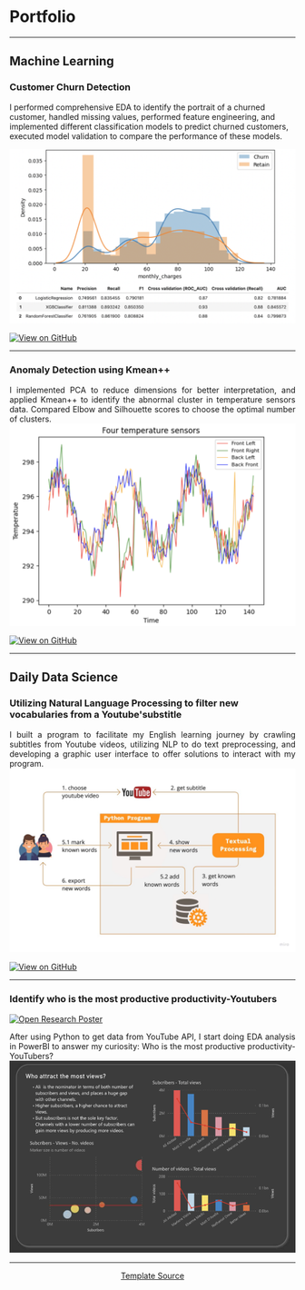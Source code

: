 # Portfolio
---
## Machine Learning

### Customer Churn Detection

I performed comprehensive EDA to identify the portrait of a churned customer, handled missing values, performed feature engineering, and implemented different classification models to predict churned customers, executed model validation to compare the performance of these models.

<center><img src="images/thumb_telco_churn.png"/></center>

[![View on GitHub](https://img.shields.io/badge/GitHub-View_on_GitHub-blue?logo=GitHub)](https://github.com/tpnga95/ml_churn_prediction_Telco)

---
### Anomaly Detection using Kmean++

<div style="text-align: justify"> I implemented PCA to reduce dimensions for better interpretation, and applied Kmean++ to identify the abnormal cluster in temperature sensors data. Compared Elbow and Silhouette scores to choose the optimal number of clusters. </div>

<center><img src="images/thump_anomaly_room_temperature.png"/></center>

[![View on GitHub](https://img.shields.io/badge/GitHub-View_on_GitHub-blue?logo=GitHub)](https://github.com/tpnga95/ml_kmean_anomaly_detection)

---
## Daily Data Science

### Utilizing Natural Language Processing to filter new vocabularies from a Youtube'substitle 

<div style="text-align: justify">I built a program to facilitate my English learning journey by crawling subtitles from Youtube videos, utilizing NLP to do text preprocessing, and developing a graphic user interface to offer solutions to interact with my program. </div>

<center><img src="images/thump_youtube_vocabulary.png"/></center>

[![View on GitHub](https://img.shields.io/badge/GitHub-View_on_GitHub-blue?logo=GitHub)](https://github.com/tpnga95/py_youtube_substitle_vocabularies)

---
### Identify who is the most productive productivity-Youtubers

[![Open Research Poster](https://img.shields.io/badge/PDF-Open_Research_Poster-blue?logo=adobe-acrobat-reader&logoColor=white)](https://github.com/tpnga95/pbi_analyse_youtube_channels/blob/main/report_youtube_channel_analyse.pdf)

<div style="text-align: justify">After using Python to get data from YouTube API, I start doing EDA analysis in PowerBI to answer my curiosity: Who is the most productive productivity-YouTubers?</div>

<center><img src="images/thump_youtube_channel.png"/></center>

---
<center><a href="https://github.com/chriskhanhtran/minimal-portfolio">Template Source</a></center>
